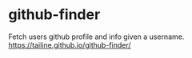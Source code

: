 # github-finder

Fetch users github profile and info given a username.\
https://tailine.github.io/github-finder/

